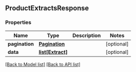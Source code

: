 ## ProductExtractsResponse

### Properties
Name | Type | Description | Notes
------------ | ------------- | ------------- | -------------
**pagination** | [**Pagination**](#Pagination) |  | [optional] 
**data** | [**list[Extract]**](#Extract) |  | [optional] 

[[Back to Model list]](#documentation-for-models) [[Back to API list]](#documentation-for-api-endpoints)


